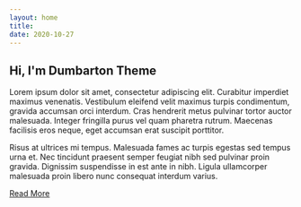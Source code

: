 ```yaml
---
layout: home
title: 
date: 2020-10-27
---
```

## Hi, I'm Dumbarton Theme
Lorem ipsum dolor sit amet, consectetur adipiscing elit. Curabitur imperdiet maximus venenatis. Vestibulum eleifend velit maximus turpis condimentum, gravida accumsan orci interdum. Cras hendrerit metus pulvinar tortor auctor malesuada. Integer fringilla purus vel quam pharetra rutrum. Maecenas facilisis eros neque, eget accumsan erat suscipit porttitor. 

Risus at ultrices mi tempus. Malesuada fames ac turpis egestas sed tempus urna et. Nec tincidunt praesent semper feugiat nibh sed pulvinar proin gravida. Dignissim suspendisse in est ante in nibh. Ligula ullamcorper malesuada proin libero nunc consequat interdum varius.

<a href="/about.html" class="highlighted">Read More</a>


